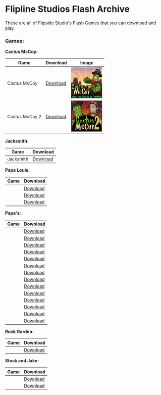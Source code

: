 # Flipline Studios Flash Archive
These are all of Flipside Studio's Flash Games that you can download and play.

### Games:

**Cactus McCoy:**

| Game | Download | Image |
| ---- | -------- | ----- |
| Cactus McCoy | [Download](https://github.com/ScytedTV-Studios/Flipline-Studios-Flash-Archive/releases/download/Downloads/Cactus.McCoy.zip) | ![Cactus McCoy](/Images/cactusmccoy_100x100.jpg) |
| Cactus McCoy 2 | [Download](https://github.com/ScytedTV-Studios/Flipline-Studios-Flash-Archive/releases/download/Downloads/Cactus.McCoy.2.zip) | ![Cactus McCoy 2](/Images/cactusmccoy2_100x100.jpg) |

**Jacksmith:**

| Game | Download |
| ---- | -------- |
| Jacksmith | [Download]() |

**Papa Louie:**

| Game | Download |
| ---- | -------- |
|  | [Download]() |
|  | [Download]() |
|  | [Download]() |

**Papa's:**

| Game | Download |
| ---- | -------- |
|  | [Download]() |
|  | [Download]() |
|  | [Download]() |
|  | [Download]() |
|  | [Download]() |
|  | [Download]() |
|  | [Download]() |
|  | [Download]() |
|  | [Download]() |
|  | [Download]() |
|  | [Download]() |
|  | [Download]() |
|  | [Download]() |
|  | [Download]() |

**Rock Garden:**

| Game | Download |
| ---- | -------- |
|  | [Download]() |

**Steak and Jake:**

| Game | Download |
| ---- | -------- |
|  | [Download]() |
|  | [Download]() |